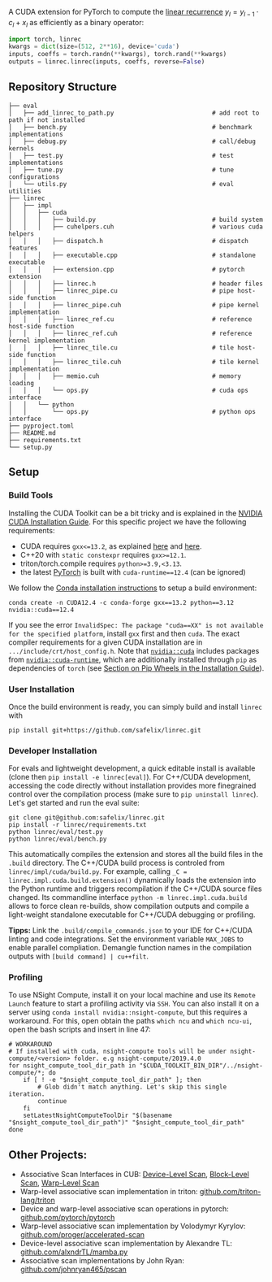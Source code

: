 A CUDA extension for PyTorch to compute the [linear recurrence](https://en.wikipedia.org/wiki/Linear_recurrence_with_constant_coefficients) $y_l =  y_{l-1} \cdot c_l + x_l$ as efficiently as a binary operator:
```python
import torch, linrec
kwargs = dict(size=(512, 2**16), device='cuda')
inputs, coeffs = torch.randn(**kwargs), torch.rand(**kwargs)
outputs = linrec.linrec(inputs, coeffs, reverse=False)
```

## Repository Structure
```
├── eval
│   ├── add_linrec_to_path.py                           # add root to path if not installed
│   ├── bench.py                                        # benchmark implementations
│   ├── debug.py                                        # call/debug kernels
│   ├── test.py                                         # test implementations
│   ├── tune.py                                         # tune configurations
│   └── utils.py                                        # eval utilities
├── linrec
│   ├── impl
│   │   ├── cuda
│   │   │   ├── build.py                                # build system
│   │   │   ├── cuhelpers.cuh                           # various cuda helpers
│   │   │   ├── dispatch.h                              # dispatch features
│   │   │   ├── executable.cpp                          # standalone executable
│   │   │   ├── extension.cpp                           # pytorch extension
│   │   │   ├── linrec.h                                # header files
│   │   │   ├── linrec_pipe.cu                          # pipe host-side function
│   │   │   ├── linrec_pipe.cuh                         # pipe kernel implementation
│   │   │   ├── linrec_ref.cu                           # reference host-side function
│   │   │   ├── linrec_ref.cuh                          # reference kernel implementation
│   │   │   ├── linrec_tile.cu                          # tile host-side function 
│   │   │   ├── linrec_tile.cuh                         # tile kernel implementation
│   │   │   ├── memio.cuh                               # memory loading 
│   │   │   └── ops.py                                  # cuda ops interface
│   │   └── python
│   │       └── ops.py                                  # python ops interface
├── pyproject.toml
├── README.md
├── requirements.txt
└── setup.py
```

## Setup


### Build Tools

Installing the CUDA Toolkit can be a bit tricky and is explained in the [NVIDIA CUDA Installation Guide](https://docs.nvidia.com/cuda/cuda-installation-guide-linux). For this specific project we have the following requirements:
- CUDA requires `gxx<=13.2`, as explained [here](https://deocs.nvidia.com/cuda/cuda-installation-guide-linux/index.html#host-compiler-support-policy) and [here](https://gist.github.com/ax3l/9489132).
- C++20 with `static constexpr` requires `gxx>=12.1`.
- triton/torch.compile requires `python>=3.9,<3.13`.
- the latest [PyTorch](https://pytorch.org/) is built with `cuda-runtime==12.4` (can be ignored)

We follow the [Conda installation instructions](https://docs.nvidia.com/cuda/cuda-installation-guide-linux/index.html#conda-installation) to setup a build environment:
```
conda create -n CUDA12.4 -c conda-forge gxx==13.2 python==3.12 nvidia::cuda==12.4
```
If you see the error `InvalidSpec: The package "cuda==XX" is not available for the specified platform`, install `gxx` first and then `cuda`. The exact compiler requirements for a given CUDA installation are in `.../include/crt/host_config.h`. Note that [`nvidia::cuda`](https://anaconda.org/nvidia/cuda) includes packages from [`nvidia::cuda-runtime`](https://anaconda.org/nvidia/cuda-runtime), which are additionally installed through `pip` as dependencies of `torch` (see [Section on Pip Wheels in the Installation Guide](https://docs.nvidia.com/cuda/cuda-installation-guide-linux/index.html#pip-wheels)).


### User Installation
Once the build environment is ready, you can simply build and install `linrec` with 
```
pip install git+https://github.com/safelix/linrec.git
```

### Developer Installation
For evals and lightweight development, a quick editable install is available (clone then `pip install -e linrec[eval]`). For C++/CUDA development, accessing the code directly without installation provides more finegrained control over the compilation process (make sure to `pip uninstall linrec`). Let's get started and run the eval suite:
``` 
git clone git@github.com:safelix/linrec.git
pip install -r linrec/requirements.txt
python linrec/eval/test.py
python linrec/eval/bench.py
``` 

This automatically compiles the extension and stores all the build files in the `.build` directory. The C++/CUDA build process is controled from `linrec/impl/cuda/build.py`. For example, calling `_C = linrec.impl.cuda.build.extension()` dynamically loads the extension into the Python runtime and triggers recompilation if the C++/CUDA source files changed. Its commandline interface `python -m linrec.impl.cuda.build` allows to force clean re-builds, show compilation outputs and compile a light-weight standalone executable for C++/CUDA debugging or profiling.

**Tipps:** Link the `.build/compile_commands.json` to your IDE for C++/CUDA linting and code integrations. Set the environment variable `MAX_JOBS` to enable parallel compliation. Demangle function names in the compilation outputs with `[build command] | cu++filt`.


### Profiling

To use NSight Compute, install it on your local machine and use its `Remote Launch` feature to start a profiling activity via `SSH`. You can also install it on a server using `conda install nvidia::nsight-compute`, but this requires a workaround. For this, open obtain the paths `which ncu` and `which ncu-ui`, open the bash scripts and insert in line 47:
```
# WORKAROUND
# If installed with cuda, nsight-compute tools will be under nsight-compute/<version> folder. e.g nsight-compute/2019.4.0
for nsight_compute_tool_dir_path in "$CUDA_TOOLKIT_BIN_DIR"/../nsight-compute/*; do
    if [ ! -e "$nsight_compute_tool_dir_path" ]; then
        # Glob didn't match anything. Let's skip this single iteration.
        continue
    fi
    setLatestNsightComputeToolDir "$(basename "$nsight_compute_tool_dir_path")" "$nsight_compute_tool_dir_path"
done
```



## Other Projects:
- Associative Scan Interfaces in CUB: [Device-Level Scan](https://nvidia.github.io/cccl/cub/api/structcub_1_1DeviceScan.html), [Block-Level Scan](https://nvidia.github.io/cccl/cub/api/classcub_1_1BlockScan.html), [Warp-Level Scan](https://nvidia.github.io/cccl/cub/api/classcub_1_1BlockScan.html)
- Warp-level associative scan implementation in triton: [github.com/triton-lang/triton](https://github.com/triton-lang/triton/blob/7480ef5028b724cb434b7841b016c6d6debf3b84/lib/Conversion/TritonGPUToLLVM/ScanOpToLLVM.cpp#L77)
- Device and warp-level associative scan operations in pytorch: [github.com/pytorch/pytorch](https://github.com/pytorch/pytorch/blob/main/torch/_higher_order_ops/associative_scan.py)
- Warp-level associative scan implementation by Volodymyr Kyrylov: [github.com/proger/accelerated-scan](https://github.com/proger/accelerated-scan)
- Device-level associative scan implementation by Alexandre TL: [github.com/alxndrTL/mamba.py](https://github.com/alxndrTL/mamba.py/blob/main/mambapy/pscan.py)
- Associative scan implementations by John Ryan: [github.com/johnryan465/pscan](https://github.com/johnryan465/pscan)

